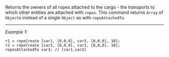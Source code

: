 Returns the owners of all ropes attached to the cargo - the transports to which other entities are attached with `ropes`.
This command returns `Array` of `Object`s instead of a single `Object` as with `ropeAttachedTo`.


---
*Example 1:*
```sqf
r1 = ropeCreate [car1, [0,0,0], car3, [0,0,0], 10]; 
r2 = ropeCreate [car2, [0,0,0], car3, [0,0,0], 10];
ropesAttachedTo car3; // [car1,car2]
```
